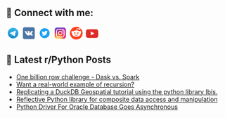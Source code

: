 ## 🔎 Connect with me:
[<img src="https://github.com/bullbesh/bullbesh/blob/main/images/Telegram.png" width="32" height="32" />](https://t.me/bullbesh)
[<img src="https://github.com/bullbesh/bullbesh/blob/main/images/VK.png" width="32" height="32" />](https://vk.com/bullbesh)
[<img src="https://github.com/bullbesh/bullbesh/blob/main/images/Twitter.png" width="32" height="32" />](https://twitter.com/bullbesh1)
[<img src="https://github.com/bullbesh/bullbesh/blob/main/images/Instagram.png" width="32" height="32" />](https://www.instagram.com/bullbesh)
[<img src="https://github.com/bullbesh/bullbesh/blob/main/images/Reddit.png" width="32" height="32" />](https://www.reddit.com/user/bullbesh)
[<img src="https://github.com/bullbesh/bullbesh/blob/main/images/YouTube.png" width="32" height="32" />](https://www.youtube.com/channel/UCtfjRs6uzgq5mfm8S06WTcg)

## 📕 Latest r/Python Posts
<!-- BLOG-POST-LIST:START -->
- [One billion row challenge - Dask vs. Spark](https://www.reddit.com/r/Python/comments/198f5vc/one_billion_row_challenge_dask_vs_spark/)
- [Want a real-world example of recursion?](https://www.reddit.com/r/Python/comments/198dp2o/want_a_realworld_example_of_recursion/)
- [Replicating a DuckDB Geospatial tutorial using the python library Ibis.](https://www.reddit.com/r/Python/comments/198ditm/replicating_a_duckdb_geospatial_tutorial_using/)
- [Reflective Python library for composite data access and manipulation](https://www.reddit.com/r/Python/comments/198aiyo/reflective_python_library_for_composite_data/)
- [Python Driver For Oracle Database Goes Asynchronous](https://www.reddit.com/r/Python/comments/1989miq/python_driver_for_oracle_database_goes/)
<!-- BLOG-POST-LIST:END -->
